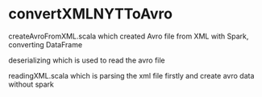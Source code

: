 # convertXMLNYTToAvro
createAvroFromXML.scala which created Avro file from XML with Spark, converting DataFrame

deserializing which is used to read the avro file

readingXML.scala which is parsing the xml file firstly and create avro data without spark
